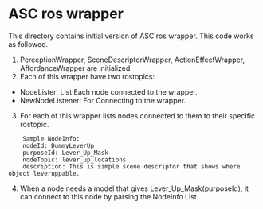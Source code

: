 # ASC ros wrapper

This directory contains initial version of ASC ros wrapper. This code works as followed.

1) PerceptionWrapper, SceneDescriptorWrapper, ActionEffectWrapper, AffordanceWrapper are initialized.
2) Each of this wrapper have two rostopics:
  * NodeLister: List Each node connected to the wrapper.
  * NewNodeListener: For Connecting to the wrapper.
3) For each of this wrapper lists nodes connected to them to their specific rostopic.
```
    Sample NodeInfo:
    nodeId: DummyLeverUp
    purposeId: Lever_Up_Mask
    nodeTopic: lever_up_locations
    description: This is simple scene descriptor that shows where object leveruppable.
```
4) When a node needs a model that gives Lever_Up_Mask(purposeId), it can connect to this node by parsing the NodeInfo List.
